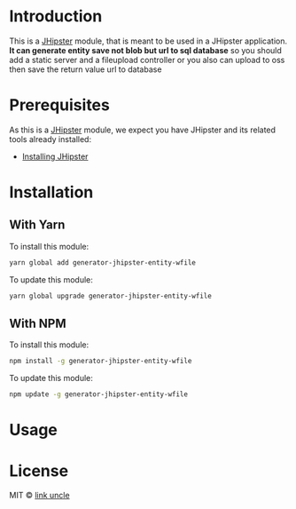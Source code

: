 
# Introduction

This is a [JHipster](http://jhipster.github.io/) module, that is meant to be used in a JHipster application.
**It can generate entity save not blob but url to sql database** 
so you should add a static server and a fileupload controller or you also can upload to oss then save the return value url to database

# Prerequisites

As this is a [JHipster](http://jhipster.github.io/) module, we expect you have JHipster and its related tools already installed:

- [Installing JHipster](https://jhipster.github.io/installation.html)

# Installation

## With Yarn

To install this module:

```bash
yarn global add generator-jhipster-entity-wfile
```

To update this module:

```bash
yarn global upgrade generator-jhipster-entity-wfile
```

## With NPM

To install this module:

```bash
npm install -g generator-jhipster-entity-wfile
```

To update this module:

```bash
npm update -g generator-jhipster-entity-wfile
```

# Usage

# License

MIT © [link uncle]()

